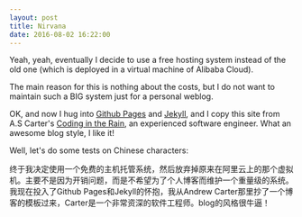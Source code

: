 ```yaml
---
layout: post
title: Nirvana
date: 2016-08-02 16:22:00
---
```


Yeah, yeah, eventually I decide to use a free hosting system instead of the old one (which is deployed in a virtual machine of Alibaba Cloud).

The main reason for this is nothing about the costs, but I do not want to maintain such a BIG system just for a personal weblog.

OK, and now I hug into [Github Pages](https://github.io) and [Jekyll](http://github.com/mojombo/jekyll), and I copy this site from A.S Carter's [Coding in the Rain](https://github.com/ascarter/ascarter.github.io), an experienced software engineer. What an awesome blog style, I like it!

Well, let's do some tests on Chinese characters:

终于我决定使用一个免费的主机托管系统，然后放弃掉原来在阿里云上的那个虚拟机。主要不是因为开销问题，而是不希望为了个人博客而维护一个重量级的系统。我现在投入了Github Pages和Jekyll的怀抱，我从Andrew Carter那里抄了一个博客的模板过来，Carter是一个非常资深的软件工程师。blog的风格很牛逼！

